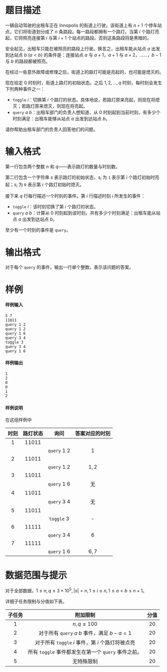 
# 题目描述

一辆自动驾驶的出租车正在 Innopolis 的街道上行驶。该街道上有 $n + 1$ 个停车站点，它们将街道划分成了 $n$ 条路段。每一路段都拥有一个路灯。当第 $i$ 个路灯亮起，它将照亮连接第 $i$ 与第 $i + 1$ 个站点的路段。否则这条路段将是黑暗的。

安全起见，出租车只能在被照亮的路段上行驶。换言之，出租车能从站点 $a$ 出发到达站点 $b\  (a < b)$ 的条件是：连接站点 $a$ 与 $a + 1$，$a + 1$ 与 $a + 2$，……，$b − 1$ 与 $b$ 的路段都被照亮。

在经过一些意外故障或修理之后，街道上的路灯可能是亮起的，也可能是熄灭的。

现在给定 $0$ 时刻时，街道上路灯的初始状态。之后 $1, 2,\ldots , q$ 时刻，每时刻会发生下列两种事件之一：
- $\texttt{toggle}\ i$：切换第 $i$ 个路灯的状态。具体地说，若路灯原来亮起，则现在将熄灭；若路灯原来熄灭，则现在将亮起。
- $\texttt{query}\ a\ b$：出租车部门的负责人想知道，从 $0$ 时刻起到当前时刻，有多少个时刻满足：出租车能够从站点 $a$ 出发到达站点 $b$。

请你帮助出租车部门的负责人回答他们的问题。

# 输入格式

第一行包含两个整数 $n$ 和 $q$——表示路灯的数量与时刻数。

第二行包含一个字符串 $s$ 表示路灯的初始状态，$s_i$ 为 `1` 表示第 $i$ 个路灯初始时亮起；$s_i$ 为 `0` 表示第 $i$ 个路灯初始时熄灭。

接下来 $q$ 行每行描述一个时刻的事件。第 $i$ 行描述时刻 $i$ 所发生的事件：
- $\texttt{toggle}\ i$：该时刻切换了第 $i$ 个路灯的状态。
- $\texttt{query}\ a\ b$：计算从 $0$ 时刻起到该时刻，共有多少个时刻满足：出租车能从站点 $a$ 出发到达站点 $b$。

至少有一个时刻的事件是 $\texttt{query}$。

# 输出格式

对于每个 $\texttt{query}$ 的事件，输出一行单个整数，表示该问题的答案。

# 样例

#### 样例输入
```plain
5 7
11011
query 1 2
query 1 2
query 1 6
query 3 4
toggle 3
query 3 4
query 1 6
```
#### 样例输出
```plain
1
2
0
0
1
2
```
#### 样例说明
在这组样例中

| 时刻 | 路灯状态 |          询问          | 答案对应的时刻 |
| :--: | :------: | :--------------------: | :------------: |
| $1$  | $11011$  |            <!-- 3 -->             |         <!-- 4 -->        |
|   <!-- 1 -->   |      <!-- 2 -->     | $\texttt{query}\ 1\ 2$ |      $1$       |
| $2$  | $11011$  |           <!-- 1 -->              |       <!-- 2 -->          |
|  <!-- 1 -->     |    <!-- 2 -->       | $\texttt{query}\ 1\ 2$ |     $1,2$      |
| $3$  | $11011$  |             <!-- 1 -->            |    <!-- 2 -->             |
|    <!-- 1 -->   |      <!-- 2 -->     | $\texttt{query}\ 1\ 6$ |       无       |
| $4$  | $11011$  |            <!-- 1 -->             |       <!-- 2 -->          |
|            <!-- 1 -->             |       <!-- 2 -->          | $\texttt{query}\ 3\ 4$ |       无       |
| $5$  | $11011$  |            <!-- 1 -->             |       <!-- 2 -->          |
|            <!-- 1 -->             |       <!-- 2 -->          |  $\texttt{toggle}\ 3$  |       -        |
| $6$  | $11111$  |            <!-- 1 -->             |       <!-- 2 -->          |
|            <!-- 1 -->             |       <!-- 2 -->          | $\texttt{query}\ 3\ 4$ |      $6$       |
| $7$  | $11111$  |            <!-- 1 -->             |       <!-- 2 -->          |
|            <!-- 1 -->             |       <!-- 2 -->          | $\texttt{query}\ 1\ 6$ |     $6,7$      |



# 数据范围与提示

对于全部数据，$1\le n,q\le 3\times 10^5,|s|=n,1\le i\le n,1\le a<b\le n+1$。

详细子任务限制与分值如下表。

| 子任务 |                           附加限制                           | 分值 |
| :----: | :----------------------------------------------------------: | :--: |
|  $1$   |                         $n,q\le 100$                         | $20$ |
|  $2$   |    对于所有 $\texttt{query}\ a\ b$ 事件，满足 $b - a = 1$    | $20$ |
|  $3$   |  对于所有 $\texttt{toggle}\ i$ 事件，第 $i$ 个路灯将被点亮   | $20$ |
|  $4$   | 所有 $\texttt{toggle}$ 事件都发生在第一个 $\texttt{query}$ 事件之前。 | $20$ |
|  $5$   |                             无特殊限制                             |   $20$   |



